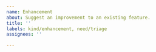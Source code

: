 ```yaml
---
name: Enhancement
about: Suggest an improvement to an existing feature.
title: ''
labels: kind/enhancement, need/triage
assignees: ''

---
```



